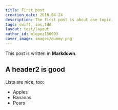 ```yaml
---
title: First post
creation_date: 2016-04-24
description: The first post is about one topic.
tags: swift, ios,tdd
layout: test/layout
author_id: mlopez150693
cover_image: images/dummy.png
---
```


This post is written in **Markdown**.

## A header2 is good

Lists are nice, too:

- Apples
- Bananas
- Pears
